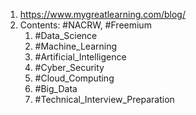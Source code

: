 1. https://www.mygreatlearning.com/blog/
2. Contents: #NACRW, #Freemium 
	1. #Data_Science 
	2. #Machine_Learning 
	3. #Artificial_Intelligence 
	4. #Cyber_Security 
	5. #Cloud_Computing 
	6. #Big_Data 
	7. #Technical_Interview_Preparation 